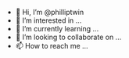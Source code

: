 - 👋 Hi, I’m @philliptwin
- 👀 I’m interested in ...
- 🌱 I’m currently learning ...
- 💞️ I’m looking to collaborate on ...
- 📫 How to reach me ...

<!---
philliptwin/philliptwin is a ✨ special ✨ repository because its `README.md` (this file) appears on your GitHub profile.
You can click the Preview link to take a look at your changes.
--->
